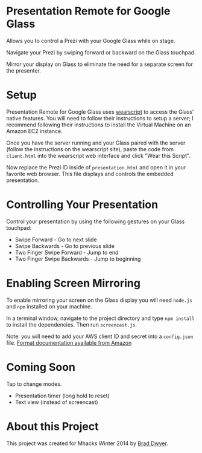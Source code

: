 Presentation Remote for Google Glass
====================================

Allows you to control a Prezi with your Google Glass while on stage.

Navigate your Prezi by swiping forward or backward on the Glass touchpad.

Mirror your display on Glass to eliminate the need for a separate screen for the presenter.

Setup
=====

Presentation Remote for Google Glass uses [wearscript](http://www.wearscript.com) to access the Glass' native features.
You will need to follow their instructions to setup a server; I recommend following their instructions to install the
Virtual Machine on an Amazon EC2 instance.

Once you have the server running and your Glass paired with the server (follow the instructions on the wearscript site),
paste the code from `client.html` into the wearscript web interface and click "Wear this Script".

Now replace the Prezi ID inside of `presentation.html` and open it in your favorite web browser. This file displays and
controls the embedded presentation.

Controlling Your Presentation
=============================

Control your presentation by using the following gestures on your Glass touchpad:

 - Swipe Forward - Go to next slide
 - Swipe Backwards - Go to previous slide
 - Two Finger Swipe Forward - Jump to end
 - Two Finger Swipe Backwards - Jump to beginning

Enabling Screen Mirroring
=========================

To enable mirroring your screen on the Glass display you will need `node.js` and `npm` installed on your machine.

In a terminal window, navigate to the project directory and type `npm install` to install the dependencies. Then run
`screencast.js`.

Note: you will need to add your AWS client ID and secret into a `config.json` file.
[Format documentation available from Amazon](https://github.com/aws/aws-sdk-js/blob/master/configuration.sample)

Coming Soon
===========

Tap to change modes.

 - Presentation timer (long hold to reset)
 - Text view (instead of screencast)

About this Project
==================

This project was created for Mhacks Winter 2014 by [Brad Dwyer](http://www.twitter.com/braddwyer).